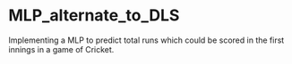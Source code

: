 # MLP_alternate_to_DLS
Implementing a MLP to predict total runs which could be scored in the first innings in a game of Cricket. 
